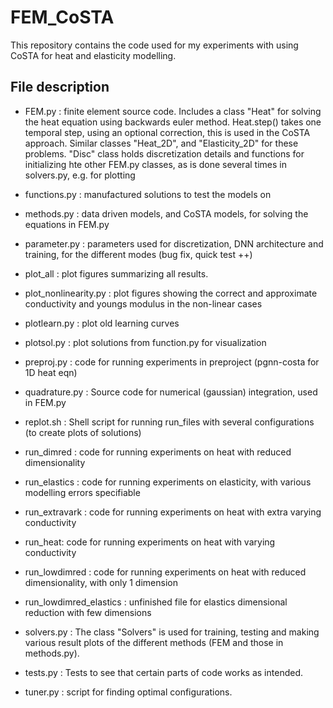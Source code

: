 # FEM_CoSTA

This repository contains the code used for my experiments with using CoSTA for heat and elasticity modelling.


## File description

 - FEM.py : finite element source code. Includes a class "Heat" for solving the heat equation using backwards euler method. Heat.step() takes one temporal step, using an optional correction, this is used in the CoSTA approach. Similar classes "Heat_2D", and "Elasticity_2D" for these problems. "Disc" class holds discretization details and functions for initializing hte other FEM.py classes, as is done several times in solvers.py, e.g. for plotting

 - functions.py : manufactured solutions to test the models on

 - methods.py : data driven models, and CoSTA models, for solving the equations in FEM.py

 - parameter.py : parameters used for discretization, DNN architecture and training, for the different modes (bug fix, quick test ++)

 - plot_all : plot figures summarizing all results. 
 
 - plot_nonlinearity.py : plot figures showing the correct and approximate conductivity and youngs modulus in the non-linear cases

 - plotlearn.py : plot old learning curves

 - plotsol.py : plot solutions from function.py for visualization

 - preproj.py : code for running experiments in preproject (pgnn-costa for 1D heat eqn)

 - quadrature.py : Source code for numerical (gaussian) integration, used in FEM.py

 - replot.sh : Shell script for running run_files with several configurations (to create plots of solutions)

 - run_dimred : code for running experiments on heat with reduced dimensionality

 - run_elastics : code for running experiments on elasticity, with various modelling errors specifiable

 - run_extravark : code for running experiments on heat with extra varying conductivity

 - run_heat: code for running experiments on heat with varying conductivity

 - run_lowdimred : code for running experiments on heat with reduced dimensionality, with only 1 dimension

 - run_lowdimred_elastics : unfinished file for elastics dimensional reduction with few dimensions

 - solvers.py : The class "Solvers" is used for training, testing and making various result plots of the different methods (FEM and those in methods.py).

 - tests.py : Tests to see that certain parts of code works as intended.

 - tuner.py : script for finding optimal configurations.
